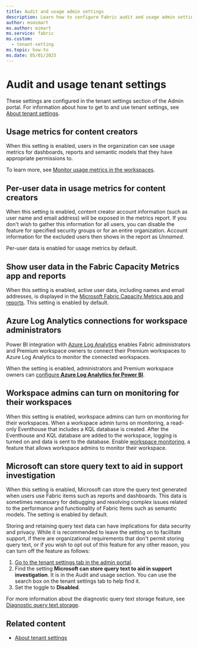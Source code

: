 ```yaml
---
title: Audit and usage admin settings
description: Learn how to configure Fabric audit and usage admin settings.
author: msmimart
ms.author: mimart
ms.service: fabric
ms.custom:
  - tenant-setting
ms.topic: how-to
ms.date: 05/01/2025
---
```


# Audit and usage tenant settings

These settings are configured in the tenant settings section of the Admin portal. For information about how to get to and use tenant settings, see [About tenant settings](tenant-settings-index.md).

## Usage metrics for content creators

When this setting is enabled, users in the organization can see usage metrics for dashboards, reports and semantic models that they have appropriate permissions to.

To learn more, see [Monitor usage metrics in the workspaces](/power-bi/collaborate-share/service-modern-usage-metrics).

## Per-user data in usage metrics for content creators

When this setting is enabled, content creator account information (such as user name and email address) will be exposed in the metrics report. If you don't wish to gather this information for all users, you can disable the feature for specified security groups or for an entire organization. Account information for the excluded users then shows in the report as *Unnamed*.

Per-user data is enabled for usage metrics by default. 

## Show user data in the Fabric Capacity Metrics app and reports

When this setting is enabled, active user data, including names and email addresses, is displayed in the [Microsoft Fabric Capacity Metrics app and reports](../enterprise/metrics-app.md). This setting is enabled by default.

## Azure Log Analytics connections for workspace administrators

Power BI integration with [Azure Log Analytics](/power-bi/transform-model/log-analytics/desktop-log-analytics-overview) enables Fabric administrators and Premium workspace owners to connect their Premium workspaces to Azure Log Analytics to monitor the connected workspaces.

When the setting is enabled, administrators and Premium workspace owners can [configure **Azure Log Analytics for Power BI**](/power-bi/transform-model/log-analytics/desktop-log-analytics-configure).

## Workspace admins can turn on monitoring for their workspaces

When this setting is enabled, workspace admins can turn on monitoring for their workspaces. When a workspace admin turns on monitoring, a read-only Eventhouse that includes a KQL database is created. After the Eventhouse and KQL database are added to the workspace, logging is turned on and data is sent to the database.
Enable [workspace monitoring](../fundamentals/workspace-monitoring-overview.md), a feature that allows workspace admins to monitor their workspace.

## Microsoft can store query text to aid in support investigation

When this setting is enabled, Microsoft can store the query text generated when users use Fabric items such as reports and dashboards. This data is sometimes necessary for debugging and resolving complex issues related to the performance and functionality of Fabric Items such as semantic models. The setting is enabled by default.

Storing and retaining query text data can have implications for data security and privacy. While it is recommended to leave the setting on to facilitate support, if there are organizational requirements that don't permit storing query text, or if you wish to opt out of this feature for any other reason, you can turn off the feature as follows:

1. [Go to the tenant settings tab in the admin portal](./about-tenant-settings.md#how-to-get-to-the-tenant-settings).
1. Find the setting **Microsoft can store query text to aid in support investigation**. It is in the Audit and usage section. You can use the search box on the tenant settings tab to help find it.
1. Set the toggle to **Disabled**.

For more information about the diagnostic query text storage feature, see [Diagnostic query text storage](./query-text-storage.md).

## Related content

* [About tenant settings](tenant-settings-index.md)
